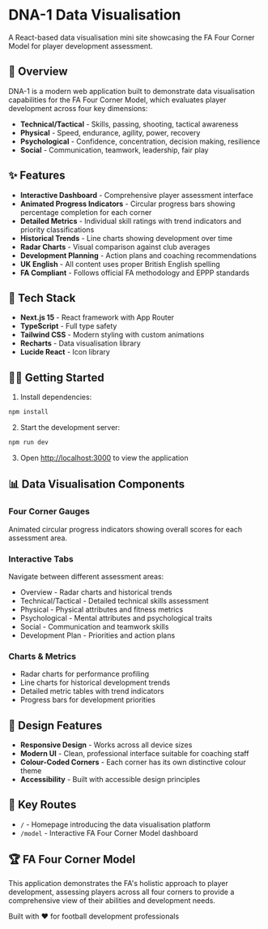 # DNA-1 Data Visualisation

A React-based data visualisation mini site showcasing the FA Four Corner Model for player development assessment.

## 🎯 Overview

DNA-1 is a modern web application built to demonstrate data visualisation capabilities for the FA Four Corner Model, which evaluates player development across four key dimensions:

- **Technical/Tactical** - Skills, passing, shooting, tactical awareness
- **Physical** - Speed, endurance, agility, power, recovery
- **Psychological** - Confidence, concentration, decision making, resilience  
- **Social** - Communication, teamwork, leadership, fair play

## ✨ Features

- **Interactive Dashboard** - Comprehensive player assessment interface
- **Animated Progress Indicators** - Circular progress bars showing percentage completion for each corner
- **Detailed Metrics** - Individual skill ratings with trend indicators and priority classifications
- **Historical Trends** - Line charts showing development over time
- **Radar Charts** - Visual comparison against club averages
- **Development Planning** - Action plans and coaching recommendations
- **UK English** - All content uses proper British English spelling
- **FA Compliant** - Follows official FA methodology and EPPP standards

## 🚀 Tech Stack

- **Next.js 15** - React framework with App Router
- **TypeScript** - Full type safety
- **Tailwind CSS** - Modern styling with custom animations
- **Recharts** - Data visualisation library
- **Lucide React** - Icon library

## 🏃‍♂️ Getting Started

1. Install dependencies:
```bash
npm install
```

2. Start the development server:
```bash
npm run dev
```

3. Open [http://localhost:3000](http://localhost:3000) to view the application

## 📊 Data Visualisation Components

### Four Corner Gauges
Animated circular progress indicators showing overall scores for each assessment area.

### Interactive Tabs
Navigate between different assessment areas:
- Overview - Radar charts and historical trends
- Technical/Tactical - Detailed technical skills assessment
- Physical - Physical attributes and fitness metrics
- Psychological - Mental attributes and psychological traits
- Social - Communication and teamwork skills
- Development Plan - Priorities and action plans

### Charts & Metrics
- Radar charts for performance profiling
- Line charts for historical development trends
- Detailed metric tables with trend indicators
- Progress bars for development priorities

## 🎨 Design Features

- **Responsive Design** - Works across all device sizes
- **Modern UI** - Clean, professional interface suitable for coaching staff
- **Colour-Coded Corners** - Each corner has its own distinctive colour theme
- **Accessibility** - Built with accessible design principles

## 📁 Key Routes

- `/` - Homepage introducing the data visualisation platform
- `/model` - Interactive FA Four Corner Model dashboard

## 🏆 FA Four Corner Model

This application demonstrates the FA's holistic approach to player development, assessing players across all four corners to provide a comprehensive view of their abilities and development needs.

Built with ❤️ for football development professionals

